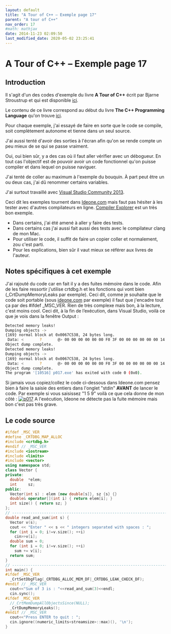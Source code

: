 ```yaml
---
layout: default
title: "A Tour of C++ – Exemple page 17"
parent: "A tour of C++"
nav_order: 17
#math: mathjax
date: 2014-11-23 02:09:50
last_modified_date: 2020-05-02 23:25:41
---
```


# A Tour of C++ – Exemple page 17

## Introduction
Il s'agit d'un des codes d'exemple du livre **A Tour of C++** écrit par Bjarne Stroustrup et qui est disponible [ici](http://www.amazon.fr/Tour-C-Bjarne-Stroustrup/dp/0321958314/ref%3Dsr_1_1?ie=UTF8&qid=1416699327&sr=8-1&keywords=a+tour+of+c%2B%2B). 

Le contenu de ce livre correspond au début du livre **The C++ Programming Language** qu'on trouve [ici](http://www.amazon.fr/The-Programming-Language-Bjarne-Stroustrup/dp/0321563840/ref%3Dpd_sim_eb_3?ie=UTF8&refRID=0CR047TTJV1HA6CVA9XA).

Pour chaque exemple, j'ai essayé de faire en sorte que le code se compile, soit complètement autonome et tienne dans un seul source.

J'ai aussi tenté d'avoir des sorties à l'écran afin qu'on se rende compte un peu mieux de se qui se passe vraiment.

Oui, oui bien sûr, y a des cas où il faut aller vérifier avec un débogueur.
En tout cas l'objectif est de pouvoir avoir un code fonctionnel qu'on puisse compiler et dans lequel on puisse naviguer.

J'ai tenté de coller au maximum à l'exemple du bouquin. À part peut être un ou deux cas, j'ai dû renommer certains variables.

J'ai surtout travaillé avec [Visual Studio Community 2013](http://www.visualstudio.com/products/visual-studio-community-vs).

Ceci dit les exemples tournent dans [Ideone.com](http://ideone.com/) mais faut pas hésiter à les tester avec d'autres compilateurs en ligne. [Compiler Explorer](https://godbolt.org/) est un très bon exemple.

* Dans certains, j'ai été amené à aller y faire des tests.  
* Dans certains cas j'ai aussi fait aussi des tests avec le compilateur clang de mon Mac.  
* Pour utiliser le code, il suffit de faire un copier coller et normalement, zou c'est parti.  
* Pour les explications, bien sûr il vaut mieux se référer aux livres de l'auteur.  


## Notes spécifiques à cet exemple


J'ai rajouté du code car en fait il y a des fuites mémoire dans le code. Afin de les faire ressortir j'utilise crtdbg.h et les fonctions qui vont bien (_CrtDumpMemoryLeaks par exemple). Ceci dit, comme je souhaite que le code soit portable (sous [ideone.com](http://ideone.com/) par exemple) il faut que j'encadre tout ça par des #ifdef _MSC_VER. Rien de très complexe mais bon, à la lecture, c'est moins cool.
Ceci dit, à la fin de l’exécution, dans Visual Studio, voilà ce que je vois dans la fenêtre Output :
```bash
Detected memory leaks!
Dumping objects ->
{169} normal block at 0x0067C538, 24 bytes long.
 Data: <       ?       @> 00 00 00 00 00 00 F0 3F 00 00 00 00 00 00 14 40
Object dump complete.
Detected memory leaks!
Dumping objects ->
{169} normal block at 0x0067C538, 24 bytes long.
 Data: <       ?       @> 00 00 00 00 00 00 F0 3F 00 00 00 00 00 00 14 40
Object dump complete.
The program '[10516] p017.exe' has exited with code 0 (0x0).
```

Si jamais vous copiez/collez le code ci-dessous dans Ideone.com pensez bien à faire la saisie des entiers dans l'onglet "stdin" **AVANT** de lancer le code.
Par exemple si vous saisissez "1 5 9" voilà ce que cela donne de mon côté :
[![p017](https://www.40tude.fr/wp-content/uploads/2014/11/p017.png)](https://www.40tude.fr/wp-content/uploads/2014/11/p017.png)
A l'exécution, Ideone ne détecte pas la fuite mémoire mais bon c'est pas très grave.


## Le code source

```cpp
#ifdef _MSC_VER
#define _CRTDBG_MAP_ALLOC
#include <crtdbg.h>
#endif // _MSC_VER
#include <iostream>
#include <limits>
#include <vector>
using namespace std;
class Vector {
private:
  double  *elem;                                                                // pointer to the elements
  int     sz;                                                                   // the number of elements
public:
  Vector(int s) : elem {new double[s]}, sz {s} {}                               // construct a Vector
  double& operator[](int i) { return elem[i]; }                                 // element access: subscripting
  int size() { return sz; }
};
// ----------------------------------------------------------------------------
double read_and_sum(int s) {
  Vector v(s);                                                                  // make a vector of s elements
  cout << "Enter " << s << " integers separated with spaces : ";
  for (int i = 0; i!=v.size(); ++i)
    cin>>v[i];                                                                  // read into elements
  double sum = 0;
  for (int i = 0; i!=v.size(); ++i)
    sum += v[i];                                                                // take the sum of the elements
  return sum;
}
// ----------------------------------------------------------------------------
int main() {
#ifdef _MSC_VER
  _CrtSetDbgFlag(_CRTDBG_ALLOC_MEM_DF|_CRTDBG_LEAK_CHECK_DF);
#endif // _MSC_VER
  cout<<"Sum of 3 is : "<<read_and_sum(3)<<endl;
  cin.sync();
#ifdef _MSC_VER
  //_CrtMemDumpAllObjectsSince(NULL);                                             // Begins the dump from the start of program execution
  _CrtDumpMemoryLeaks();
#endif // _MSC_VER
  cout<<"Press ENTER to quit : ";
  cin.ignore((numeric_limits<streamsize>::max)(), '\n');
}
```
